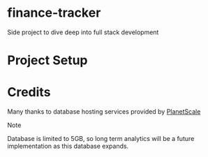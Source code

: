 # finance-tracker
Side project to dive deep into full stack development




# Project Setup


# Credits
Many thanks to database hosting services provided by [PlanetScale](https://planetscale.com/)


> [!NOTE]
> Database is limited to 5GB, so long term analytics will be a future implementation as this database expands.